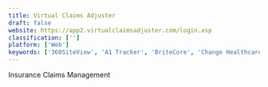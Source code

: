 ```yaml
---
title: Virtual Claims Adjuster
draft: false 
website: https://app2.virtualclaimsadjuster.com/login.asp
classification: ['']
platform: ['Web']
keywords: ['360SiteView', 'A1 Tracker', 'BriteCore', 'Change Healthcare Office', 'ClaimCenter', 'ClaimScape', 'ClaimXperience', 'ClickClaims', 'CyberSource', 'HIPAA Claim Master', 'Insurity Claims Solutions', 'Pega Claims Management', 'QuickCap', 'Record360', 'SIMS Claims', 'Shift Technology', 'Snapsheet', 'mobile claims']
---
```

Insurance Claims Management